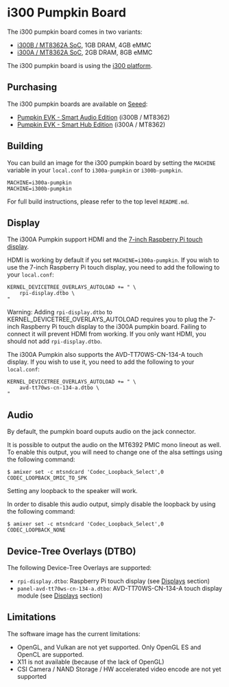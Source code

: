 # i300 Pumpkin Board

The i300 pumpkin board comes in two variants:
* [i300B / MT8362A SoC](https://www.mediatek.com/products/richIot/mt8362b), 1GB DRAM, 4GB eMMC
* [i300A / MT8362A SoC](https://www.mediatek.com/products/richIot/mt8362a), 2GB DRAM, 8GB eMMC

The i300 pumpkin board is using the [i300 platform](../platforms/i300.md).

## Purchasing

The i300 pumpkin boards are available on [Seeed](https://www.seeedstudio.com/):
* [Pumpkin EVK - Smart Audio Edition](https://www.seeedstudio.com/Pumpkin-Evaluation-Kit-Smart-Audio-Edition-p-4263.html) (i300B / MT8362)
* [Pumpkin EVK - Smart Hub Edition](https://www.seeedstudio.com/Pumpkin-Evaluation-Kit-Smart-Hub-Edition-p-4262.html) (i300A / MT8362)

## Building

You can build an image for the i300 pumpkin board by setting the
`MACHINE` variable in your `local.conf` to `i300a-pumpkin` or `i300b-pumpkin`.

	MACHINE=i300a-pumpkin
	MACHINE=i300b-pumpkin

For full build instructions, please refer to the top level `README.md`.

## Display

The i300A Pumpkin support HDMI and the [7-inch Raspberry Pi touch display](https://www.raspberrypi.org/products/raspberry-pi-touch-display/).

HDMI is working by default if you set `MACHINE=i300a-pumpkin`. If you wish to use the 7-inch Raspberry Pi touch display, you need to add the following to your `local.conf`:

	KERNEL_DEVICETREE_OVERLAYS_AUTOLOAD += " \
		rpi-display.dtbo \
	"

Warning: Adding `rpi-display.dtbo` to KERNEL_DEVICETREE_OVERLAYS_AUTOLOAD requires you to plug the 7-inch Raspberry Pi touch display to the i300A pumpkin board. Failing to connect it will prevent HDMI from working. If you only want HDMI, you should not add `rpi-display.dtbo`.

The i300A Pumpkin also supports the AVD-TT70WS-CN-134-A touch display. If you wish to use it, you need to add the following to your `local.conf`:

	KERNEL_DEVICETREE_OVERLAYS_AUTOLOAD += " \
		avd-tt70ws-cn-134-a.dtbo \
	"

## Audio

By default, the pumpkin board ouputs audio on the jack connector.

It is possible to output the audio on the MT6392 PMIC mono lineout as well. To enable this output, you will need to change one of the alsa settings using the following command:

	$ amixer set -c mtsndcard 'Codec_Loopback_Select',0 CODEC_LOOPBACK_DMIC_TO_SPK

Setting any loopback to the speaker will work.

In order to disable this audio output, simply disable the loopback by using the following command:

	$ amixer set -c mtsndcard 'Codec_Loopback_Select',0 CODEC_LOOPBACK_NONE

## Device-Tree Overlays (DTBO)

The following Device-Tree Overlays are supported:
* `rpi-display.dtbo`: Raspberry Pi touch display (see [Displays](#displays) section)
* `panel-avd-tt70ws-cn-134-a.dtbo`: AVD-TT70WS-CN-134-A touch display module (see [Displays](#displays) section)

## Limitations

The software image has the current limitations:
* OpenGL, and Vulkan are not yet supported. Only OpenGL ES and OpenCL are supported.
* X11 is not available (because of the lack of OpenGL)
* CSI Camera / NAND Storage / HW accelerated video encode are not yet
supported
